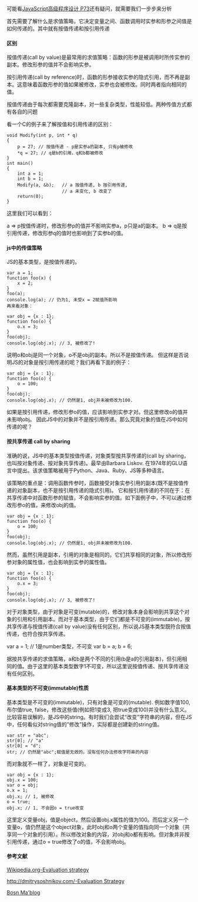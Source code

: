
可能看[JavaScript高级程序设计     P73](https://book.douban.com/subject/10546125/)还有疑问，就需要我们一步步来分析

<!--more-->
首先需要了解什么是求值策略，它决定变量之间、函数调用时实参和形参之间值是如何传递的。其中就有按值传递和按引用传递

#### 区别
按值传递(call by value)是最常用的求值策略：函数的形参是被调用时所传实参的副本。修改形参的值并不会影响实参。

按引用传递(call by reference)时，函数的形参接收实参的隐式引用，而不再是副本。这意味着函数形参的值如果被修改，实参也会被修改。同时两者指向相同的值。

按值传递由于每次都需要克隆副本，对一些复杂类型，性能较低。两种传值方式都有各自的问题

看一个C的例子来了解按值和引用传递的区别：
```
void Modify(int p, int * q)
{
    p = 27; // 按值传递 - p是实参a的副本, 只有p被修改
    *q = 27; // q是b的引用，q和b都被修改
}
int main()
{
    int a = 1;
    int b = 1;
    Modify(a, &b);   // a 按值传递, b 按引用传递,
                     // a 未变化, b 改变了
    return(0);
}
```
这里我们可以看到：

a => p按值传递时，修改形参p的值并不影响实参a，p只是a的副本。
b => q是按引用传递，修改形参q的值时也影响到了实参b的值。

#### js中的传值策略
JS的基本类型，是按值传递的。
```
var a = 1;
function foo(x) {
    x = 2;
}
foo(a);
console.log(a); // 仍为1, 未受x = 2赋值所影响
再来看对象：

var obj = {x : 1};
function foo(o) {
    o.x = 3;
}
foo(obj);
console.log(obj.x); // 3, 被修改了!
```
说明o和obj是同一个对象，o不是obj的副本。所以不是按值传递。 但这样是否说明JS的对象是按引用传递的呢？我们再看下面的例子：
```
var obj = {x : 1};
function foo(o) {
    o = 100;
}
foo(obj);
console.log(obj.x); // 仍然是1, obj并未被修改为100.
```
如果是按引用传递，修改形参o的值，应该影响到实参才对。但这里修改o的值并未影响obj。 因此JS中的对象并不是按引用传递。那么究竟对象的值在JS中如何传递的呢？


#### 按共享传递 call by sharing
准确的说，JS中的基本类型按值传递，对象类型按共享传递的(call by sharing，也叫按对象传递、按对象共享传递)。最早由Barbara Liskov. 在1974年的GLU语言中提出。该求值策略被用于Python、Java、Ruby、JS等多种语言。

该策略的重点是：调用函数传参时，函数接受对象实参引用的副本(既不是按值传递的对象副本，也不是按引用传递的隐式引用)。 它和按引用传递的不同在于：在共享传递中对函数形参的赋值，不会影响实参的值。如下面例子中，不可以通过修改形参o的值，来修改obj的值。
```
var obj = {x : 1};
function foo(o) {
    o = 100;
}
foo(obj);
console.log(obj.x); // 仍然是1, obj并未被修改为100.
```
然而，虽然引用是副本，引用的对象是相同的。它们共享相同的对象，所以修改形参对象的属性值，也会影响到实参的属性值。
```
var obj = {x : 1};
function foo(o) {
    o.x = 3;
}
foo(obj);
console.log(obj.x); // 3, 被修改了!
```
对于对象类型，由于对象是可变(mutable)的，修改对象本身会影响到共享这个对象的引用和引用副本。而对于基本类型，由于它们都是不可变的(immutable)，按共享传递与按值传递(call by value)没有任何区别，所以说JS基本类型既符合按值传递，也符合按共享传递。

var a = 1; // 1是number类型，不可变 var b = a; b = 6;

据按共享传递的求值策略，a和b是两个不同的引用(b是a的引用副本)，但引用相同的值。由于这里的基本类型数字1不可变，所以这里说按值传递、按共享传递没有任何区别。

#### 基本类型的不可变(immutable)性质
基本类型是不可变的(immutable)，只有对象是可变的(mutable). 例如数字值100, 布尔值true, false，修改这些值(例如把1变成3, 把true变成100)并没有什么意义。比较容易误解的，是JS中的string。有时我们会尝试“改变”字符串的内容，但在JS中，任何看似对string值的”修改”操作，实际都是创建新的string值。
```
var str = "abc";
str[0]; // "a"
str[0] = "d";
str; // 仍然是"abc";赋值是无效的。没有任何办法修改字符串的内容
```
而对象就不一样了，对象是可变的。
```
var obj = {x : 1};
obj.x = 100;
var o = obj;
o.x = 1;
obj.x; // 1, 被修改
o = true;
obj.x; // 1, 不会因o = true改变
```
这里定义变量obj，值是object，然后设置obj.x属性的值为100。而后定义另一个变量o，值仍然是这个object对象，此时obj和o两个变量的值指向同一个对象（共享同一个对象的引用）。所以修改对象的内容，对obj和o都有影响。但对象并非按引用传递，通过o = true修改了o的值，不会影响obj。



#### 参考文献

[Wikipedia.org-Evaluation strategy](http://en.wikipedia.org/wiki/Evaluation_strategy#Call_by_reference)

[http://dmitrysoshnikov.com/-Evaluation Strategy](http://dmitrysoshnikov.com/ecmascript/chapter-8-evaluation-strategy/)

[Bosn Ma'blog](http://bosn.me/js/js-call-by-sharing/#section-2)